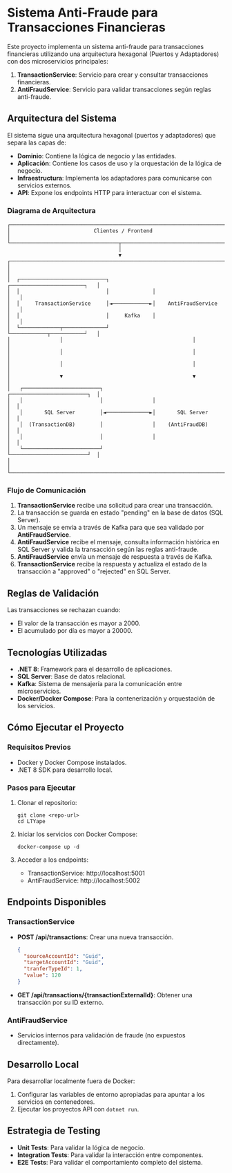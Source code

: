 # Sistema Anti-Fraude para Transacciones Financieras

Este proyecto implementa un sistema anti-fraude para transacciones financieras utilizando una arquitectura hexagonal (Puertos y Adaptadores) con dos microservicios principales:

1. **TransactionService**: Servicio para crear y consultar transacciones financieras.
2. **AntiFraudService**: Servicio para validar transacciones según reglas anti-fraude.

## Arquitectura del Sistema

El sistema sigue una arquitectura hexagonal (puertos y adaptadores) que separa las capas de:

- **Dominio**: Contiene la lógica de negocio y las entidades.
- **Aplicación**: Contiene los casos de uso y la orquestación de la lógica de negocio.
- **Infraestructura**: Implementa los adaptadores para comunicarse con servicios externos.
- **API**: Expone los endpoints HTTP para interactuar con el sistema.

### Diagrama de Arquitectura

```
┌─────────────────────────────────────────────────────────────────────────┐
│                           Clientes / Frontend                           │
└───────────────────────────────────┬─────────────────────────────────────┘
                                    │
                                    ▼
┌───────────────────────────────────────────────────────────────────────────┐
│                                                                           │
│  ┌────────────────────────────┐              ┌────────────────────────┐   │
│  │                            │              │                        │   │
│  │     TransactionService     │◄────────────►│    AntiFraudService    │   │
│  │                            │     Kafka    │                        │   │
│  └─────────────┬──────────────┘              └────────────┬───────────┘   │
│                │                                          │               │
│                │                                          │               │
│                │                                          │               │
│                ▼                                          ▼               │
│   ┌─────────────────────────┐                ┌─────────────────────────┐  │
│   │                         │                │                         │  │
│   │       SQL Server        │◄──────────────►│       SQL Server        │  │
│   │  (TransactionDB)        │                │    (AntiFraudDB)        │  │
│   │                         │                │                         │  │
│   └─────────────────────────┘                └─────────────────────────┘  │
│                                                                           │
└───────────────────────────────────────────────────────────────────────────┘
```

### Flujo de Comunicación

1. **TransactionService** recibe una solicitud para crear una transacción.
2. La transacción se guarda en estado "pending" en la base de datos (SQL Server).
3. Un mensaje se envía a través de Kafka para que sea validado por **AntiFraudService**.
4. **AntiFraudService** recibe el mensaje, consulta información histórica en SQL Server y valida la transacción según las reglas anti-fraude.
5. **AntiFraudService** envía un mensaje de respuesta a través de Kafka.
6. **TransactionService** recibe la respuesta y actualiza el estado de la transacción a "approved" o "rejected" en SQL Server.

## Reglas de Validación

Las transacciones se rechazan cuando:
- El valor de la transacción es mayor a 2000.
- El acumulado por día es mayor a 20000.

## Tecnologías Utilizadas

- **.NET 8**: Framework para el desarrollo de aplicaciones.
- **SQL Server**: Base de datos relacional.
- **Kafka**: Sistema de mensajería para la comunicación entre microservicios.
- **Docker/Docker Compose**: Para la contenerización y orquestación de los servicios.

## Cómo Ejecutar el Proyecto

### Requisitos Previos

- Docker y Docker Compose instalados.
- .NET 8 SDK para desarrollo local.

### Pasos para Ejecutar

1. Clonar el repositorio:
   ```
   git clone <repo-url>
   cd LTYape
   ```

2. Iniciar los servicios con Docker Compose:
   ```
   docker-compose up -d
   ```

3. Acceder a los endpoints:
   - TransactionService: http://localhost:5001
   - AntiFraudService: http://localhost:5002

## Endpoints Disponibles

### TransactionService

- **POST /api/transactions**: Crear una nueva transacción.
  ```json
  {
    "sourceAccountId": "Guid",
    "targetAccountId": "Guid",
    "tranferTypeId": 1,
    "value": 120
  }
  ```

- **GET /api/transactions/{transactionExternalId}**: Obtener una transacción por su ID externo.

### AntiFraudService

- Servicios internos para validación de fraude (no expuestos directamente).

## Desarrollo Local

Para desarrollar localmente fuera de Docker:

1. Configurar las variables de entorno apropiadas para apuntar a los servicios en contenedores.
2. Ejecutar los proyectos API con `dotnet run`.

## Estrategia de Testing

- **Unit Tests**: Para validar la lógica de negocio.
- **Integration Tests**: Para validar la interacción entre componentes.
- **E2E Tests**: Para validar el comportamiento completo del sistema. 